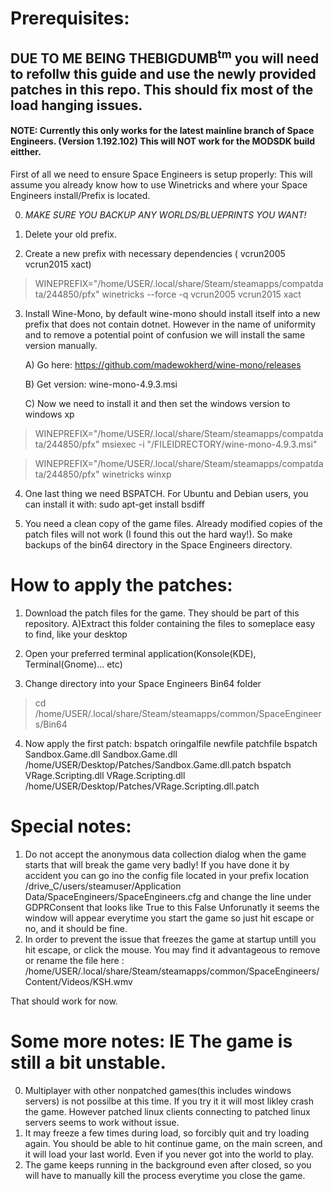 # Prerequisites:

## DUE TO ME BEING THEBIGDUMB<sup>tm</sup> you will need to refollw this guide and use the newly provided patches in this repo. This should fix most of the load hanging issues.

#### NOTE: Currently this only works for the latest mainline branch of Space Engineers. (Version 1.192.102) This will NOT work for the MODSDK build eitther.

First of all we need to ensure Space Engineers is setup properly:
	This will assume you already know how to use Winetricks and where your Space Engineers 	install/Prefix is located.

0) *MAKE SURE YOU BACKUP ANY WORLDS/BLUEPRINTS YOU WANT!*

1) Delete your old prefix. 

2) Create a new prefix with necessary dependencies ( vcrun2005 vcrun2015 xact)

> WINEPREFIX="/home/USER/.local/share/Steam/steamapps/compatdata/244850/pfx" winetricks --force -q vcrun2005 vcrun2015 xact

3) Install Wine-Mono, by default wine-mono should install itself into a new prefix that does not contain dotnet. However in the name of uniformity and to remove a potential point of confusion we will install the same version manually.
	
    A) Go here: https://github.com/madewokherd/wine-mono/releases
  
    B) Get version: wine-mono-4.9.3.msi
  
    C) Now we need to install it and then set the windows version to windows xp
  
> WINEPREFIX="/home/USER/.local/share/Steam/steamapps/compatdata/244850/pfx" msiexec -i "/FILEIDRECTORY/wine-mono-4.9.3.msi"

> WINEPREFIX="/home/USER/.local/share/Steam/steamapps/compatdata/244850/pfx" winetricks winxp

4) One last thing we need BSPATCH. For Ubuntu and Debian users, you can install it with:
sudo apt-get install bsdiff

5) You need a clean copy of the game files. Already modified copies of the patch files will not work (I found this out the hard way!). So make backups of the bin64 directory in the Space Engineers directory.

# How to apply the patches:

1) Download the patch files for the game. They should be part of this repository.
	A)Extract this folder containing the files to someplace easy to find, like your desktop

2) Open your preferred terminal application(Konsole(KDE), Terminal(Gnome)… etc)

3) Change directory into your Space Engineers Bin64 folder

> cd /home/USER/.local/share/Steam/steamapps/common/SpaceEngineers/Bin64

4) Now apply the first patch: bspatch oringalfile newfile patchfile
bspatch Sandbox.Game.dll Sandbox.Game.dll /home/USER/Desktop/Patches/Sandbox.Game.dll.patch
bspatch VRage.Scripting.dll VRage.Scripting.dll  /home/USER/Desktop/Patches/VRage.Scripting.dll.patch

# Special notes:

1) Do not accept the anonymous data collection dialog when the game starts that will break the game very badly!
If you have done it by accident you can go ino the config file located in your prefix location /drive_C/users/steamuser/Application Data/SpaceEngineers/SpaceEngineers.cfg and change the line under <Key>GDPRConsent</Key> that looks like <Value xsi:type="xsd:string">True</Value> to this <Value xsi:type="xsd:string">False</Value>
Unforunatly it seems the window will appear everytime you start the game so just hit escape or no, and it should be fine.
2) In order to prevent the issue that freezes the game at startup untill you hit escape, or click the mouse. You may find it advantageous to remove or rename the file here : /home/USER/.local/share/Steam/steamapps/common/SpaceEngineers/Content/Videos/KSH.wmv

That should work for now.

# Some more notes: IE The game is still a bit unstable.
0) Multiplayer with other nonpatched games(this includes windows servers) is not possilbe at this time. If you try it it will most likley crash the game. However patched linux clients connecting to patched linux servers seems to work without issue.
1) It may freeze a few times during load, so forcibly quit and try loading again. You should be able to hit continue game, on the main screen, and it will load your last world. Even if you never got into the world to play.
2) The game keeps running in the background even after closed, so you will have to manually kill the process everytime you close the game.
